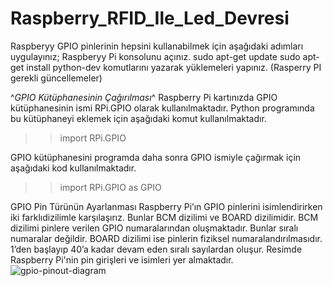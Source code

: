 # Raspberry_RFID_Ile_Led_Devresi

Raspberyy GPIO pinlerinin hepsini kullanabilmek için aşağıdaki adımları uygulayınız;
Raspberyy Pi konsolunu açınız.
sudo apt-get update
sudo apt-get install python-dev
komutlarını yazarak yüklemeleri yapınız. (Rasperry PI gerekli güncellemeler)

^*GPIO Kütüphanesinin Çağırılması*^
Raspberry Pi kartınızda GPIO kütüphanesinin ismi RPi.GPIO olarak kullanılmaktadır. Python programında bu kütüphaneyi eklemek için
aşağıdaki komut kullanılmaktadır.
>> import RPi.GPIO

GPIO kütüphanesini programda daha sonra GPIO ismiyle çağırmak için
aşağıdaki kod kullanılmaktadır.

>> import RPi.GPIO as GPIO

GPIO Pin Türünün Ayarlanması
Raspberry Pi’ın GPIO pinlerini isimlendirirken iki farklıdizilimle karşılaşırız. Bunlar BCM dizilimi ve BOARD
dizilimidir. BCM dizilimi pinlere verilen GPIO numaralarından oluşmaktadır. Bunlar sıralı numaralar değildir.
BOARD dizilimi ise pinlerin fiziksel numaralandırılmasıdır. 1’den başlayıp 40’a kadar devam eden sıralı sayılardan oluşur.
Resimde Raspberry Pi'nin pin girişleri ve isimleri yer almaktadır.
![gpio-pinout-diagram](https://user-images.githubusercontent.com/106193850/187070778-c4f0181f-84a5-4524-9053-1717bb102509.png)
